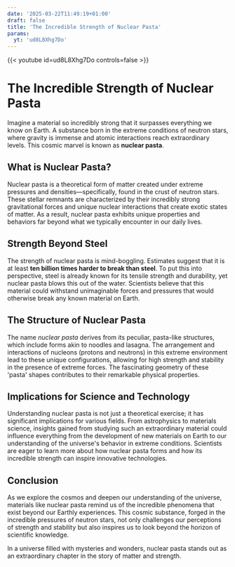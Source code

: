 ```yaml
---
date: '2025-03-22T11:49:19+01:00'
draft: false
title: 'The Incredible Strength of Nuclear Pasta'
params:
  yt: 'ud8L8Xhg7Do'
---
```


{{< youtube id=ud8L8Xhg7Do controls=false >}}

# The Incredible Strength of Nuclear Pasta

Imagine a material so incredibly strong that it surpasses everything we know on Earth. A substance born in the extreme conditions of neutron stars, where gravity is immense and atomic interactions reach extraordinary levels. This cosmic marvel is known as **nuclear pasta**.

## What is Nuclear Pasta?

Nuclear pasta is a theoretical form of matter created under extreme pressures and densities—specifically, found in the crust of neutron stars. These stellar remnants are characterized by their incredibly strong gravitational forces and unique nuclear interactions that create exotic states of matter. As a result, nuclear pasta exhibits unique properties and behaviors far beyond what we typically encounter in our daily lives.

## Strength Beyond Steel

The strength of nuclear pasta is mind-boggling. Estimates suggest that it is at least **ten billion times harder to break than steel**. To put this into perspective, steel is already known for its tensile strength and durability, yet nuclear pasta blows this out of the water. Scientists believe that this material could withstand unimaginable forces and pressures that would otherwise break any known material on Earth.

## The Structure of Nuclear Pasta

The name *nuclear pasta* derives from its peculiar, pasta-like structures, which include forms akin to noodles and lasagna. The arrangement and interactions of nucleons (protons and neutrons) in this extreme environment lead to these unique configurations, allowing for high strength and stability in the presence of extreme forces. The fascinating geometry of these 'pasta' shapes contributes to their remarkable physical properties.

## Implications for Science and Technology

Understanding nuclear pasta is not just a theoretical exercise; it has significant implications for various fields. From astrophysics to materials science, insights gained from studying such an extraordinary material could influence everything from the development of new materials on Earth to our understanding of the universe's behavior in extreme conditions. Scientists are eager to learn more about how nuclear pasta forms and how its incredible strength can inspire innovative technologies.

## Conclusion

As we explore the cosmos and deepen our understanding of the universe, materials like nuclear pasta remind us of the incredible phenomena that exist beyond our Earthly experiences. This cosmic substance, forged in the incredible pressures of neutron stars, not only challenges our perceptions of strength and stability but also inspires us to look beyond the horizon of scientific knowledge. 

In a universe filled with mysteries and wonders, nuclear pasta stands out as an extraordinary chapter in the story of matter and strength.